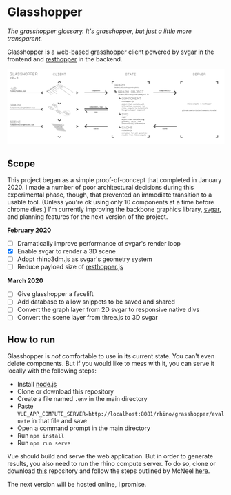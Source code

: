 # Glasshopper

*The grasshopper glossary. It's grasshopper, but just a little more transparent.*

Glasshopper is a web-based grasshopper client powered by [svgar](https://github.com/cdriesler/svgar) in the frontend and [resthopper](https://github.com/cdriesler/compute.rhino3d/blob/master/src/compute.geometry/ResthopperEndpoints.cs) in the backend. 

![](glasshopper_map.png)

## Scope

This project began as a simple proof-of-concept that completed in January 2020. I made a number of poor architectural decisions during this experimental phase, though, that prevented an immediate transition to a usable tool. (Unless you're ok using only 10 components at a time before chrome dies.) I'm currently improving the backbone graphics library, [svgar](https://github.com/cdriesler/svgar), and planning features for the next version of the project.

**February 2020**

- [ ] Dramatically improve performance of svgar's render loop
- [X] Enable svgar to render a 3D scene
- [ ] Adopt rhino3dm.js as svgar's geometry system
- [ ] Reduce payload size of [resthopper.js](https://github.com/cdriesler/resthopper)

**March 2020**

- [ ] Give glasshopper a facelift
- [ ] Add database to allow snippets to be saved and shared
- [ ] Convert the graph layer from 2D svgar to responsive native divs
- [ ] Convert the scene layer from three.js to 3D svgar

## How to run

Glasshopper is *not* comfortable to use in its current state. You can't even delete components. But if you would like to mess with it, you can serve it locally with the following steps:

- Install [node.js](https://nodejs.org/en/)
- Clone or download this repository
- Create a file named `.env` in the main directory
- Paste `VUE_APP_COMPUTE_SERVER=http://localhost:8081/rhino/grasshopper/evaluate` in that file and save
- Open a command prompt in the main directory
- Run `npm install`
- Run `npm run serve`

Vue should build and serve the web application. But in order to generate results, you also need to run the rhino compute server. To do so, clone or download [this](https://github.com/cdriesler/compute.rhino3d) repository and follow the steps outlined by McNeel [here](https://github.com/cdriesler/compute.rhino3d/blob/master/docs/installation.md).

The next version will be hosted online, I promise.
